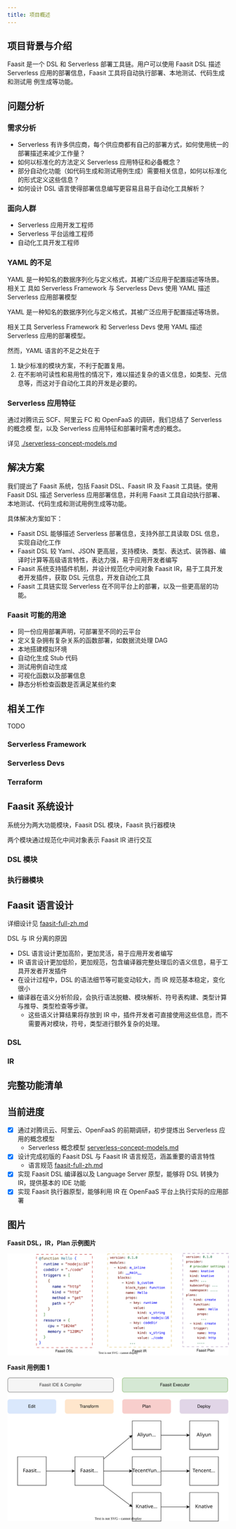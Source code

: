 ```yaml
---
title: 项目概述
---
```


## 项目背景与介绍

Faasit 是一个 DSL 和 Serverless 部署工具链。用户可以使用 Faasit DSL 描述
Serverless 应用的部署信息，Faasit 工具将自动执行部署、本地测试、代码生成和测试用
例生成等功能。

## 问题分析

### 需求分析

- Serverless 有许多供应商，每个供应商都有自己的部署方式，如何使用统一的部署描述来减少工作量？
- 如何以标准化的方法定义 Serverless 应用特征和必备概念？
- 部分自动化功能（如代码生成和测试用例生成）需要相关信息，如何以标准化的形式定义这些信息？
- 如何设计 DSL 语言使得部署信息编写更容易且易于自动化工具解析？

### 面向人群

- Serverless 应用开发工程师
- Serverless 平台运维工程师
- 自动化工具开发工程师

### YAML 的不足

YAML 是一种知名的数据序列化与定义格式，其被广泛应用于配置描述等场景。相关工
具如 Serverless Framework 与 Serverless Devs 使用 YAML 描述 Serverless 应用部署模型

YAML 是一种知名的数据序列化与定义格式，其被广泛应用于配置描述等场景。

相关工具 Serverless Framework 和 Serverless Devs 使用 YAML 描述
Serverless 应用的部署模型。

然而，YAML 语言的不足之处在于

1. 缺少标准的模块方案，不利于配置复用。
2. 在不影响可读性和易用性的情况下，难以描述复杂的语义信息，如类型、元信息等，而这对于自动化工具的开发是必要的。

### Serverless 应用特征

通过对腾讯云 SCF、阿里云 FC 和 OpenFaaS 的调研，我们总结了 Serverless 的概念模
型，以及 Serverless 应用特征和部署时需考虑的概念。

详见 [./serverless-concept-models.md](./serverless-concept-models.md)

## 解决方案

我们提出了 Faasit 系统，包括 Faasit DSL、Faasit IR 及 Faasit 工具链。使用 Faasit DSL 描述 Serverless 应用部署信息，并利用 Faasit 工具自动执行部署、本地测试、代码生成和测试用例生成等功能。

具体解决方案如下：

- Faasit DSL 能够描述 Serverless 部署信息，支持外部工具读取 DSL 信息，实现自动化工作
- Faasit DSL 较 Yaml、JSON 更高层，支持模块、类型、表达式、装饰器、编译时计算等高级语言特性，表达力强，易于应用开发者编写
- Faasit 系统支持插件机制，并设计规范化中间对象 Faasit IR，易于工具开发者开发插件，获取 DSL 元信息，开发自动化工具
- Faasit 工具链实现 Serverless 在不同平台上的部署，以及一些更高层的功能。

### Faasit 可能的用途

- 同一份应用部署声明，可部署至不同的云平台
- 定义复杂拥有复杂关系的函数部署，如数据流处理 DAG
- 本地搭建模拟环境
- 自动化生成 Stub 代码
- 测试用例自动生成
- 可视化函数以及部署信息
- 静态分析检查函数是否满足某些约束

## 相关工作

TODO

### Serverless Framework

### Serverless Devs

### Terraform

## Faasit 系统设计

系统分为两大功能模块，Faasit DSL 模块，Faasit 执行器模块

两个模块通过规范化中间对象表示 Faasit IR 进行交互

### DSL 模块

### 执行器模块

## Faasit 语言设计

详细设计见 [faasit-full-zh.md](./faasit-full-zh.md)

DSL 与 IR 分离的原因

- DSL 语言设计更加高阶，更加灵活，易于应用开发者编写
- IR 语言设计更加低阶，更加规范，包含编译器完整处理后的语义信息，易于工具开发者开发插件
- 在设计过程中，DSL 的语法细节等可能变动较大，而 IR 规范基本稳定，变化很小
- 编译器在语义分析阶段，会执行语法脱糖、模块解析、符号表构建、类型计算与推导、类型检查等步骤。
  - 这些语义计算结果将存放到 IR 中，插件开发者可直接使用这些信息，而不需要再对模块，符号，类型进行额外复杂的处理。

### DSL

### IR

## 完整功能清单

## 当前进度

- [x] 通过对腾讯云、阿里云、OpenFaaS 的前期调研，初步提炼出 Serverless 应用的概念模型
  - Serverless 概念模型 [serverless-concept-models.md](./serverless-concept-models.md)
- [x] 设计完成初版的 Faasit DSL 与 Faasit IR 语言规范，涵盖重要的语言特性
  - 语言规范 [faasit-full-zh.md](./faasit-full-zh.md)
- [x] 实现 Faasit DSL 编译器以及 Language Server 原型，能够将 DSL 转换为 IR，提供基本的 IDE 功能
- [x] 实现 Faasit 执行器原型，能够利用 IR 在 OpenFaaS 平台上执行实际的应用部署

## 图片

**Faasit DSL，IR，Plan 示例图片**

<img src="../assets/faasit-dsl-ir-plan.drawio.svg">

**Faasit 用例图 1**

<img src="../assets/faasit-useflow.drawio.svg" />

